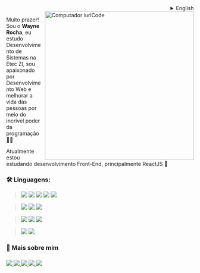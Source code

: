 
<details>
  
  <summary align="right">English</summary>
  <br>
  
  <img src="https://raw.githubusercontent.com/MicaelliMedeiros/micaellimedeiros/master/image/computer-illustration.png" min-width="400px" max-width="400px" width="400px" align="right" alt="Computador iuriCode">

  <p align="left">
    Hi! I'm <strong>Wayne Rocha</strong>, I study Systems Development at Etec Zl, I'm passionate about Web Development and improving people's lives through the incredible power of programming 👩‍💻
  </p>

  <p align="left">
    I'm currently studying Front-End development, mainly ReactJS 🚀    
  </p>

  ### 🛠 Tecnologies:
  
  > <img src="https://img.shields.io/badge/React-20232A?style=for-the-badge&logo=react&logoColor=61DAFB" /></a>
  > <img src="https://img.shields.io/badge/JavaScript-323330?style=for-the-badge&logo=javascript&logoColor=F7DF1E" /></a>
  > <img src="https://img.shields.io/badge/TypeScript-323330?style=for-the-badge&logo=typescript&logoColor=2f72bc" /></a>
  > <img src="https://img.shields.io/badge/HTML5-E34F26?style=for-the-badge&logo=html5&logoColor=white&" /></a>
  > <img src="https://img.shields.io/badge/CSS3-1572B6?style=for-the-badge&logo=css3&logoColor=white" /></a>
  
  > <img src="https://img.shields.io/badge/Node.js-43853D?style=for-the-badge&logo=node.js&logoColor=white" /></a>
  > <img src="https://img.shields.io/badge/PHP-777BB4?style=for-the-badge&logo=php&logoColor=white" /></a>
  > <img src="https://img.shields.io/badge/Python-14354C?style=for-the-badge&logo=python&logoColor=white" /></a>
  
  > <img src="https://img.shields.io/badge/Express.js-404D59?style=for-the-badge" /></a>
  > <img src="https://img.shields.io/badge/Laravel-FF2D20?style=for-the-badge&logo=laravel&logoColor=white" /></a>
  > <img src="https://img.shields.io/badge/Flask-000000?style=for-the-badge&logo=flask&logoColor=white" /></a>  

  > <img src="https://img.shields.io/badge/MongoDB-4EA94B?style=for-the-badge&logo=mongodb&logoColor=white" /></a>
  > <img src="https://img.shields.io/badge/MySQL-00000F?style=for-the-badge&logo=mysql&logoColor=white" /></a>
  
  ### 🤝 More About Me

  <h3 align="left">
  <a href="mailto:dev.waynerocha@gmail.com" alt="Gmail" target="_blank">
  <img src="https://img.shields.io/badge/Gmail-D14836?style=for-the-badge&logo=gmail&logoColor=white" />
  </a>

  <a href="https://linkedin.com/in/wayne-rocha-421004204" alt="Linkedin"  target="_blank">
  <img src="https://img.shields.io/badge/LinkedIn-0077B5?style=for-the-badge&logo=linkedin&logoColor=white" />
  </a>

  <a href="https://api.whatsapp.com/send?phone=5511933986789" alt="WhatsApp"  target="_blank">
  <img src="https://img.shields.io/badge/WhatsApp-25D366?style=for-the-badge&logo=whatsapp&logoColor=white"/>
  </a>

  <a href="https://dev.to/waynerocha" alt="Dev.to Articles" target="_blank">
  <img src="https://img.shields.io/badge/dev.to-0A0A0A?style=for-the-badge&logo=dev.to&logoColor=white"/>
  </a>

  <a href="https://github.com/WayneRocha/" alt="Dev.to Articles" target="_blank">
  <img src="https://img.shields.io/badge/GitHub-100000?style=for-the-badge&logo=github&logoColor=white"/>
  </a>
  </h3>

</details>

<img src="https://raw.githubusercontent.com/MicaelliMedeiros/micaellimedeiros/master/image/computer-illustration.png" min-width="400px" max-width="400px" width="400px" align="right" alt="Computador iuriCode">

<p align="left">
  Muito prazer! Sou o <strong>Wayne Rocha</strong>, eu estudo Desenvolvimento de Sistemas na Etec Zl, sou apaixonado por Desenvolvimento Web e melhorar a vida das pessoas por meio do incrivel poder da programação 👩‍💻
</p>

<p align="left">
   Atualmente estou estudando desenvolvimento Front-End, principalmente ReactJS 🚀
</p>

### 🛠 Linguagens:

  > <img src="https://img.shields.io/badge/React-20232A?style=for-the-badge&logo=react&logoColor=61DAFB" /></a>
  > <img src="https://img.shields.io/badge/JavaScript-323330?style=for-the-badge&logo=javascript&logoColor=F7DF1E" /></a>
  > <img src="https://img.shields.io/badge/TypeScript-323330?style=for-the-badge&logo=typescript&logoColor=2f72bc" /></a>
  > <img src="https://img.shields.io/badge/HTML5-E34F26?style=for-the-badge&logo=html5&logoColor=white&" /></a>
  > <img src="https://img.shields.io/badge/CSS3-1572B6?style=for-the-badge&logo=css3&logoColor=white" /></a>
  
  > <img src="https://img.shields.io/badge/Node.js-43853D?style=for-the-badge&logo=node.js&logoColor=white" /></a>
  > <img src="https://img.shields.io/badge/PHP-777BB4?style=for-the-badge&logo=php&logoColor=white" /></a>
  > <img src="https://img.shields.io/badge/Python-14354C?style=for-the-badge&logo=python&logoColor=white" /></a>
  
  > <img src="https://img.shields.io/badge/Express.js-404D59?style=for-the-badge" /></a>
  > <img src="https://img.shields.io/badge/Laravel-FF2D20?style=for-the-badge&logo=laravel&logoColor=white" /></a>
  > <img src="https://img.shields.io/badge/Flask-000000?style=for-the-badge&logo=flask&logoColor=white" /></a>  

  > <img src="https://img.shields.io/badge/MongoDB-4EA94B?style=for-the-badge&logo=mongodb&logoColor=white" /></a>
  > <img src="https://img.shields.io/badge/MySQL-00000F?style=for-the-badge&logo=mysql&logoColor=white" /></a>
  

### 🤝 Mais sobre mim

<h3 align="left">
  <a href="mailto:dev.waynerocha@gmail.com" alt="Gmail" target="_blank">
  <img src="https://img.shields.io/badge/Gmail-D14836?style=for-the-badge&logo=gmail&logoColor=white" />
  </a>

  <a href="https://linkedin.com/in/wayne-rocha-421004204" alt="Linkedin"  target="_blank">
  <img src="https://img.shields.io/badge/LinkedIn-0077B5?style=for-the-badge&logo=linkedin&logoColor=white" />
  </a>

  <a href="https://api.whatsapp.com/send?phone=5511933986789" alt="WhatsApp"  target="_blank">
  <img src="https://img.shields.io/badge/WhatsApp-25D366?style=for-the-badge&logo=whatsapp&logoColor=white"/>
  </a>
  
  <a href="https://dev.to/waynerocha" alt="Dev.to Articles" target="_blank">
  <img src="https://img.shields.io/badge/dev.to-0A0A0A?style=for-the-badge&logo=dev.to&logoColor=white"/>
  </a>
  
  <a href="https://github.com/WayneRocha/" alt="Dev.to Articles" target="_blank">
  <img src="https://img.shields.io/badge/GitHub-100000?style=for-the-badge&logo=github&logoColor=white"/>
  </a>

</h3>  
